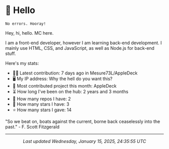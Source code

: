 # 👋 Hello

```
No errors. Hooray!
```

Hey, hi, hello. MC here.

I am a front-end developer, however I am learning back-end development. I mainly use HTML, CSS, and JavaScript, as well as Node.js for back-end stuff.

Here's my stats:

- 🧑‍💻 Latest contribution: 7 days ago in Mesure73L&#x2F;AppleDeck
- 🖥 My IP address: Why the hell do you want this?
- 🤝 Most contributed project this month: AppleDeck
- ⏳ How long I've been on the hub: 2 years and 3 months
- 📰 How many repos I have: 2
- 🌟 How many stars I have: 3
- ⭐ How many stars I gave: 14

"So we beat on, boats against the current, borne back ceaselessly into the past."
 \- F. Scott Fitzgerald

---

<p align="center"><i>Last updated Wednesday, January 15, 2025, 24:35:55 UTC</i></p>
